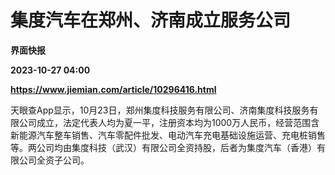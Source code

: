 # 集度汽车在郑州、济南成立服务公司
**界面快报**

**2023-10-27 04:00**

**https://www.jiemian.com/article/10296416.html**

天眼查App显示，10月23日，郑州集度科技服务有限公司、济南集度科技服务有限公司成立，法定代表人均为夏一平，注册资本均为1000万人民币，经营范围含新能源汽车整车销售、汽车零配件批发、电动汽车充电基础设施运营、充电桩销售等。两公司均由集度科技（武汉）有限公司全资持股，后者为集度汽车（香港）有限公司全资子公司。